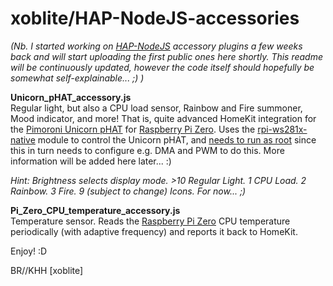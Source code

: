 # xoblite/HAP-NodeJS-accessories

_(Nb. I started working on [HAP-NodeJS](https://github.com/KhaosT/HAP-NodeJS) accessory plugins a few weeks back and will start uploading the first public ones here shortly. This readme will be continuously updated, however the code itself should hopefully be somewhat self-explainable... ;) )_

**Unicorn_pHAT_accessory.js**
<br>Regular light, but also a CPU load sensor, Rainbow and Fire summoner, Mood indicator, and more! That is, quite advanced HomeKit integration for the [Pimoroni Unicorn pHAT](https://shop.pimoroni.com/products/unicorn-phat) for [Raspberry Pi Zero](https://www.raspberrypi.org/products/raspberry-pi-zero-w/). Uses the [rpi-ws281x-native](https://www.npmjs.com/package/rpi-ws281x-native) module to control the Unicorn pHAT, and [needs to run as root](https://www.npmjs.com/package/rpi-ws281x-native#needs-to-run-as-root) since this in turn needs to configure e.g. DMA and PWM to do this. More information will be added here later... :)

_Hint: Brightness selects display mode. >10 Regular Light. 1 CPU Load. 2 Rainbow. 3 Fire. 9 (subject to change) Icons. For now... ;)_

**Pi_Zero_CPU_temperature_accessory.js**
<br>Temperature sensor. Reads the [Raspberry Pi Zero](https://www.raspberrypi.org/products/raspberry-pi-zero-w/) CPU temperature periodically (with adaptive frequency) and reports it back to HomeKit.

Enjoy! :D

BR//KHH \[xoblite\]

